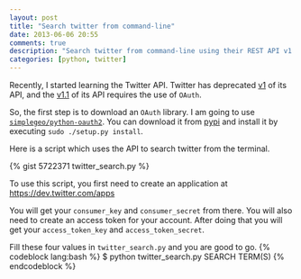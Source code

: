 ```yaml
---
layout: post
title: "Search twitter from command-line"
date: 2013-06-06 20:55
comments: true
description: "Search twitter from command-line using their REST API v1.1."
categories: [python, twitter]
---
```


Recently, I started learning the Twitter API.
Twitter has deprecated [v1](https://dev.twitter.com/docs/api/1) of its API, and the [v1.1](https://dev.twitter.com/docs/api/1.1) of its API requires the use of `OAuth`.

So, the first step is to download an `OAuth` library. I am going to use [`simplegeo/python-oauth2`](https://github.com/simplegeo/python-oauth2).
You can download it from [pypi](https://pypi.python.org/pypi/oauth2/) and install it by executing `sudo ./setup.py install`.

Here is a script which uses the API to search twitter from the terminal.

{% gist 5722371 twitter_search.py %}

To use this script, you first need to create an application at https://dev.twitter.com/apps

You will get your `consumer_key` and `consumer_secret` from there.
You will also need to create an access token for your account.
After doing that you will get your `access_token_key` and `access_token_secret`.

Fill these four values in `twitter_search.py` and you are good to go.
{% codeblock lang:bash %}
$ python twitter_search.py SEARCH TERM(S)
{% endcodeblock %}
